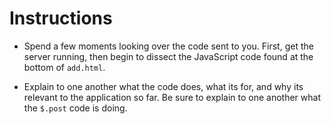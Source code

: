 # Instructions

- Spend a few moments looking over the code sent to you. First, get the server running, then begin to dissect the JavaScript code found at the bottom of `add.html`.

- Explain to one another what the code does, what its for, and why its relevant to the application so far. Be sure to explain to one another what the `$.post` code is doing.
